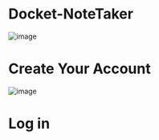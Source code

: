 # Docket-NoteTaker
![image](https://user-images.githubusercontent.com/73352918/212478033-0231a7c4-08be-4f8a-a449-c1dd054551a9.png)
# Create Your Account
![image](https://user-images.githubusercontent.com/73352918/212478293-1bd80e84-8df3-4319-86fa-e1f72657221b.png)
# Log in
